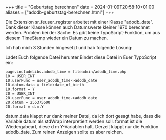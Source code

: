 +++
title = "Geburtstag berechnen"
date = 2024-01-09T20:58:10+01:00
aliases = ["adodb-geburtstag-berechnen.html"]
+++

Die Extension sr_feuser_register arbeitet mit einer Klasse "adodb_date". Dank dieser Klasse können auch Datumswerte kleiner 1970 berechnet werden. Problem bei der Sache: Es gibt keine TypoScript-Funktion, um aus diesem TimeStamp wieder ein Datum zu machen.

Ich hab mich 3 Stunden hingesetzt und hab folgende Lösung:

Ladet Euch folgende Datei herunter.Bindet diese Datei in Euer TypoScript ein:

```typo3_typoscript
page.includeLibs.adodb_time = fileadmin/adodb_time.php
10 = USER_INT
10.userFunc = user_adodb_time->adodb_date
10.datum.data = field:date_of_birth
10.format = Y
20 = USER_INT
20.userFunc = user_adodb_time->adodb_date
20.datum = 255375600
20.format = d.m.Y
```

datum.data klappt nur dank meiner Datei, da ich dort gesagt habe, dass die Variable datum als stdWrap interpretiert werden soll. format ist die Wiedergabeart, diese d m Y-Variablen halt. Derzeit klappt nur die Funktion adodb_date. Zum reinen Anzeigen sollte es aber reichen.
